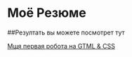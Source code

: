 # Моё Резюме

##Резултать вы можете посмотрет тут

[Мщя первая робота на GTML & CSS](https://github.com/dzondavlat/Alpha/new/main?readme=1/)
